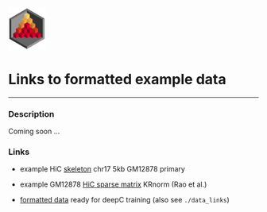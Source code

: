 <img src="docs/logo_1_transparent.png" width="75">

# Links to formatted example data


-------------------------------------------------------------------------------

### Description

Coming soon ...

### Links

* example HiC [skeleton](http://userweb.molbiol.ox.ac.uk/public/rschwess/deepC/data_links/example_skeleton_gm12878_5kb_chr17.bed) chr17 5kb GM12878 primary

* example GM12878 [HiC sparse matrix](http://userweb.molbiol.ox.ac.uk/public/rschwess/deepC/data_links/chr17_5kb.contacts.KRnorm.matrix) KRnorm (Rao et al.)

* [formatted data](http://userweb.molbiol.ox.ac.uk/public/rschwess/deepC/data_links/data_GM12878_5kb_regression.txt.tar.gz) ready for deepC training (also see `./data_links`)
